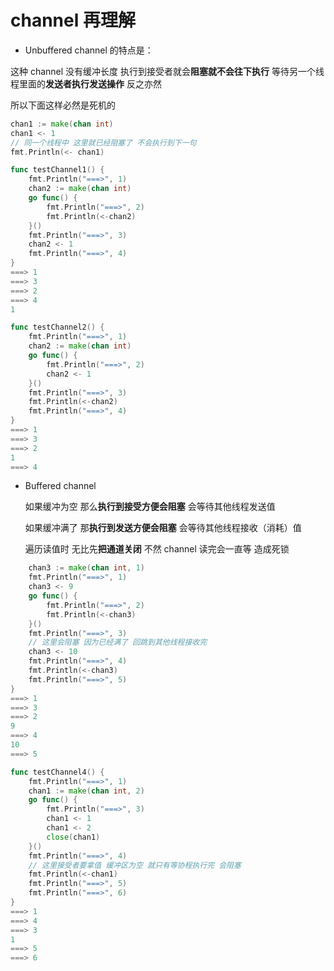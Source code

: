 # channel 再理解

- Unbuffered channel 的特点是：

这种 channel 没有缓冲长度 执行到接受者就会**阻塞就不会往下执行** 等待另一个线程里面的**发送者执行发送操作** 反之亦然

所以下面这样必然是死机的

```go
chan1 := make(chan int)
chan1 <- 1
// 同一个线程中 这里就已经阻塞了 不会执行到下一句
fmt.Println(<- chan1)
```

```go
func testChannel1() {
    fmt.Println("===>", 1)
    chan2 := make(chan int)
    go func() {
        fmt.Println("===>", 2)
        fmt.Println(<-chan2)
    }()
    fmt.Println("===>", 3)
    chan2 <- 1
    fmt.Println("===>", 4)
}
===> 1
===> 3
===> 2
===> 4
1

func testChannel2() {
    fmt.Println("===>", 1)
    chan2 := make(chan int)
    go func() {
        fmt.Println("===>", 2)
        chan2 <- 1
    }()
    fmt.Println("===>", 3)
    fmt.Println(<-chan2)
    fmt.Println("===>", 4)
}
===> 1
===> 3
===> 2
1
===> 4
```

- Buffered channel

  如果缓冲为空 那么**执行到接受方便会阻塞** 会等待其他线程发送值

  如果缓冲满了 那**执行到发送方便会阻塞** 会等待其他线程接收（消耗）值

  遍历读值时 无比先**把通道关闭** 不然 channel 读完会一直等 造成死锁

```go
    chan3 := make(chan int, 1)
    fmt.Println("===>", 1)
    chan3 <- 9
    go func() {
        fmt.Println("===>", 2)
        fmt.Println(<-chan3)
    }()
    fmt.Println("===>", 3)
    // 这里会阻塞 因为已经满了 回跳到其他线程接收完
    chan3 <- 10
    fmt.Println("===>", 4)
    fmt.Println(<-chan3)
    fmt.Println("===>", 5)
}
===> 1
===> 3
===> 2
9
===> 4
10
===> 5

func testChannel4() {
    fmt.Println("===>", 1)
    chan1 := make(chan int, 2)
    go func() {
        fmt.Println("===>", 3)
        chan1 <- 1
        chan1 <- 2
        close(chan1)
    }()
    fmt.Println("===>", 4)
    // 这里接受者要拿值 缓冲区为空 就只有等协程执行完 会阻塞
    fmt.Println(<-chan1)
    fmt.Println("===>", 5)
    fmt.Println("===>", 6)
}
===> 1
===> 4
===> 3
1
===> 5
===> 6
```
